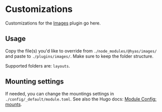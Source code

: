 # Customizations

Customizations for the [Images](https://github.com/gethyas/images) plugin go here.

## Usage

Copy the file(s) you'd like to override from `./node_modules/@hyas/images/` and paste to `./plugins/images/`. Make sure to keep the folder structure.

Supported folders are: `layouts`.

## Mounting settings

If needed, you can change the mountings settings in `./config/_default/module.toml`. See also the Hugo docs: [Module Config: mounts](https://gohugo.io/hugo-modules/configuration/#module-config-mounts).
